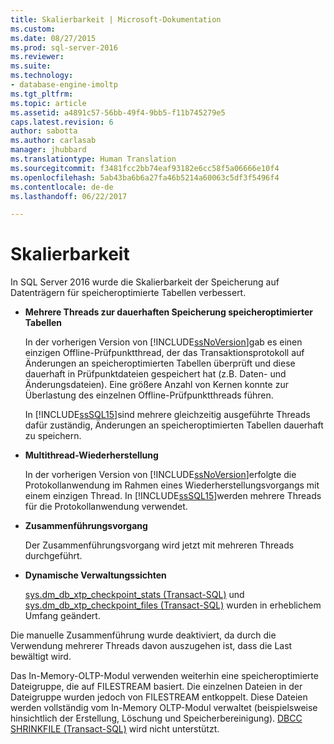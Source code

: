 ```yaml
---
title: Skalierbarkeit | Microsoft-Dokumentation
ms.custom: 
ms.date: 08/27/2015
ms.prod: sql-server-2016
ms.reviewer: 
ms.suite: 
ms.technology:
- database-engine-imoltp
ms.tgt_pltfrm: 
ms.topic: article
ms.assetid: a4891c57-56bb-49f4-9bb5-f11b745279e5
caps.latest.revision: 6
author: sabotta
ms.author: carlasab
manager: jhubbard
ms.translationtype: Human Translation
ms.sourcegitcommit: f3481fcc2bb74eaf93182e6cc58f5a06666e10f4
ms.openlocfilehash: 5ab43ba6b6a27fa46b5214a60063c5df3f5496f4
ms.contentlocale: de-de
ms.lasthandoff: 06/22/2017

---
```

# <a name="scalability"></a>Skalierbarkeit
  In SQL Server 2016 wurde die Skalierbarkeit der Speicherung auf Datenträgern für speicheroptimierte Tabellen verbessert.  
  
-   **Mehrere Threads zur dauerhaften Speicherung speicheroptimierter Tabellen**  
  
     In der vorherigen Version von [!INCLUDE[ssNoVersion](../../includes/ssnoversion-md.md)]gab es einen einzigen Offline-Prüfpunktthread, der das Transaktionsprotokoll auf Änderungen an speicheroptimierten Tabellen überprüft und diese dauerhaft in Prüfpunktdateien gespeichert hat (z.B. Daten- und Änderungsdateien). Eine größere Anzahl von Kernen konnte zur Überlastung des einzelnen Offline-Prüfpunktthreads führen.  
  
     In [!INCLUDE[ssSQL15](../../includes/sssql15-md.md)]sind mehrere gleichzeitig ausgeführte Threads dafür zuständig, Änderungen an speicheroptimierten Tabellen dauerhaft zu speichern.  
  
-   **Multithread-Wiederherstellung**  
  
     In der vorherigen Version von [!INCLUDE[ssNoVersion](../../includes/ssnoversion-md.md)]erfolgte die Protokollanwendung im Rahmen eines Wiederherstellungsvorgangs mit einem einzigen Thread. In [!INCLUDE[ssSQL15](../../includes/sssql15-md.md)]werden mehrere Threads für die Protokollanwendung verwendet.  
  
-   **Zusammenführungsvorgang**  
  
     Der Zusammenführungsvorgang wird jetzt mit mehreren Threads durchgeführt.  
  
-   **Dynamische Verwaltungssichten**  
  
     [sys.dm_db_xtp_checkpoint_stats &#40;Transact-SQL&#41;](../../relational-databases/system-dynamic-management-views/sys-dm-db-xtp-checkpoint-stats-transact-sql.md) und [sys.dm_db_xtp_checkpoint_files &#40;Transact-SQL&#41;](../../relational-databases/system-dynamic-management-views/sys-dm-db-xtp-checkpoint-files-transact-sql.md) wurden in erheblichem Umfang geändert.  
  
 Die manuelle Zusammenführung wurde deaktiviert, da durch die Verwendung mehrerer Threads davon auszugehen ist, dass die Last bewältigt wird.  
  
 Das In-Memory-OLTP-Modul verwenden weiterhin eine speicheroptimierte Dateigruppe, die auf FILESTREAM basiert. Die einzelnen Dateien in der Dateigruppe wurden jedoch von FILESTREAM entkoppelt. Diese Dateien werden vollständig vom In-Memory OLTP-Modul verwaltet (beispielsweise hinsichtlich der Erstellung, Löschung und Speicherbereinigung). [DBCC SHRINKFILE &#40;Transact-SQL&#41;](../../t-sql/database-console-commands/dbcc-shrinkfile-transact-sql.md) wird nicht unterstützt.  
  
  

